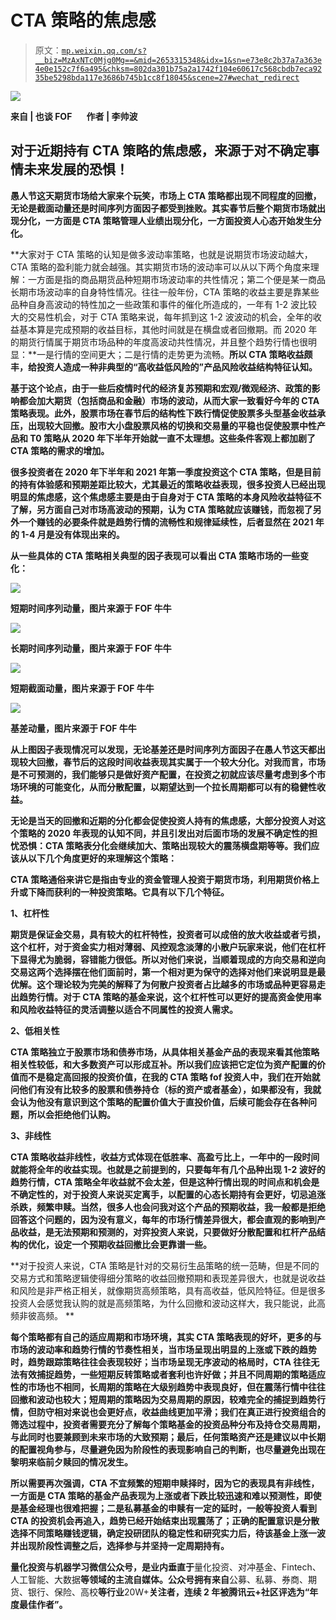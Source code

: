 # CTA 策略的焦虑感

> 原文：[`mp.weixin.qq.com/s?__biz=MzAxNTc0Mjg0Mg==&mid=2653315348&idx=1&sn=e73e8c2b37a7a363e4e0e152c7f6a495&chksm=802da301b75a2a1742f104e60617c568cbdb7eca9235be5298bda117e3686b745b1cc8f18045&scene=27#wechat_redirect`](http://mp.weixin.qq.com/s?__biz=MzAxNTc0Mjg0Mg==&mid=2653315348&idx=1&sn=e73e8c2b37a7a363e4e0e152c7f6a495&chksm=802da301b75a2a1742f104e60617c568cbdb7eca9235be5298bda117e3686b745b1cc8f18045&scene=27#wechat_redirect)

![](img/817c601fc026ccfe2ee840069c1e016b.png)

**来自 | 也谈 FOF       作者 | 李帅波**

## ****对于近期持有 CTA 策略的焦虑感，来源于对不确定事情未来发展的恐惧！****

**愚人节这天期货市场给大家来个玩笑，市场上 CTA 策略都出现不同程度的回撤，无论是截面动量还是时间序列方面因子都受到挫败。其实春节后整个期货市场就出现分化，一方面是 CTA 策略管理人业绩出现分化，一方面投资人心态开始发生分化。**

**大家对于 CTA 策略的认知是做多波动率策略，也就是说期货市场波动越大，CTA 策略的盈利能力就会越强。其实期货市场的波动率可以从以下两个角度来理解：一方面是指的商品期货品种短期市场波动率的共性情况；第二个便是某一商品长期市场波动率的自身特性情况。往往一般年份，CTA 策略的收益主要是靠某些品种自身高波动的特性加之一些政策和事件的催化所造成的，一年有 1-2 波比较大的交易性机会，对于 CTA 策略来说，每年抓到这 1-2 波波动的机会，全年的收益基本算是完成预期的收益目标，其他时间就是在横盘或者回撤期。而 2020 年的期货行情属于期货市场品种的年度高波动共性情况，并且整个趋势行情也很明显：**一是行情的空间更大；二是行情的走势更为流畅。**所以 CTA 策略收益颇丰，给投资人造成一种非典型的“高收益低风险的”产品风险收益结构特征认知。**

**基于这个论点，由于一些后疫情时代的经济复苏预期和宏观/微观经济、政策的影响都会加大期货（包括商品和金融）市场的波动，从而大家一致看好今年的 CTA 策略表现。此外，股票市场在春节后的结构性下跌行情促使股票多头型基金收益承压，出现较大回撤。股市大小盘股票风格的切换和交易量的平稳也促使股票中性产品和 T0 策略从 2020 年下半年开始就一直不太理想。这些条件客观上都加剧了 CTA 策略的需求的增加。**

**很多投资者在 2020 年下半年和 2021 年第一季度投资这个 CTA 策略，但是目前的持有体验感和预期差距比较大，尤其最近的策略收益表现，很多投资人已经出现明显的焦虑感，这个焦虑感主要是由于自身对于 CTA 策略的本身风险收益特征不了解，另方面自己对市场高波动的预期，认为 CTA 策略就应该赚钱，而忽视了另外一个赚钱的必要条件就是趋势行情的流畅性和规律延续性，后者显然在 2021 年的 1-4 月是没有体现出来的。**

**从一些具体的 CTA 策略相关典型的因子表现可以看出 CTA 策略市场的一些变化：**

**![](img/f422e864a505b0cc4755ea15210c10dc.png)**

**短期时间序列动量，图片来源于 FOF 牛牛**

**![](img/329c5d29d45ce9da52eefe1245832c46.png)**

**长期时间序列动量，图片来源于 FOF 牛牛**

**![](img/1be9ee98892e55803431db6c33d7e535.png)**

**短期截面动量，图片来源于 FOF 牛牛**

**![](img/0e27e797e768d8fd4b0f96a422fe7dbd.png)**

**基差动量，图片来源于 FOF 牛牛**

**从上图因子表现情况可以发现，无论基差还是时间序列方面因子在愚人节这天都出现较大回撤，春节后的这段时间收益表现其实属于一个较大分化。对我而言，市场是不可预测的，我们能够只是做好资产配置，在投资之初就应该尽量考虑到多个市场环境的可能变化，从而分散配置，以期望达到一个拉长周期都可以有的稳健性收益。** 

**无论是当天的回撤和近期的分化都会促使投资人持有的焦虑感，大部分投资人对这个策略的 2020 年表现的认知不同，并且引发出对后面市场的发展不确定性的担忧恐惧：CTA 策略表分化会继续加大、策略出现较大的震荡横盘期等等。我们应该从以下几个角度更好的来理解这个策略：**

**CTA 策略通俗来讲它是指由专业的资金管理人投资于期货市场，利用期货价格上升或下降而获利的一种投资策略。它具有以下几个特征。**

****1、杠杆性****

**期货是保证金交易，具有较大的杠杆特性，投资者可以成倍的放大收益或者亏损，这个杠杆，对于资金实力相对薄弱、风控观念淡薄的小散户玩家来说，他们在杠杆下显得尤为脆弱，容错能力很低。所以对他们来说，当顺着现成的方向交易和逆向交易这两个选择摆在他们面前时，第一个相对更为保守的选择对他们来说明显是最优解。这个理论较为完美的解释了为何散户投资者占比越多的市场或品种更容易走出趋势行情。对于 CTA 策略的基金来说，这个杠杆性可以更好的提高资金使用率和风险收益特征的灵活调整以适合不同属性的投资人需求。**

****2、低相关性****

**CTA 策略独立于股票市场和债券市场，从具体相关基金产品的表现来看其他策略相关性较低，和大多数资产可以形成互补。所以我们应该把它定位为资产配置的价值而不是稳定高回报的投资价值，在我的 CTA 策略 fof 投资人中，我们在开始就问他们有没有比较多的股票和债券持仓（标的资产或者基金），如果都没有，我就会认为他没有意识到这个策略的配置价值大于直投价值，后续可能会存在各种问题，所以会拒绝他们认购。**

****3、非线性****

**CTA 策略收益非线性，收益方式体现在低胜率、高盈亏比上，一年中的一段时间就能将全年的收益实现。也就是之前提到的，只要每年有几个品种出现 1-2 波好的趋势行情，CTA 策略全年收益就不会太差，但是这种行情出现的时间点和机会是不确定性的，对于投资人来说买定离手，以配置的心态长期持有会更好，切忌追涨杀跌，频繁申赎。当然，很多人也会问我对这个产品的预期收益，我一般都是拒绝回答这个问题的，因为没有意义，每年的市场行情差异很大，都会直观的影响到产品收益，是无法预期和预测的，对弈投资人来说，只要做好分散配置和杠杆产品结构的优化，设定一个预期收益回撤比会更靠谱一些。**

**对于投资人来说，CTA 策略是针对的交易衍生品策略的统一范畴，但是不同的交易方式和策略逻辑使得细分策略的收益回撤预期和表现差异很大，也就是说收益和风险是非严格正相关，就像期货高频策略，具有高收益，低风险特征。但是很多投资人会感觉我认购的就是高频策略，为什么回撤和波动这样大，我只能说，此高频非彼高频。 **

**每个策略都有自己的适应周期和市场环境，其实 CTA 策略表现的好坏，更多的与市场的波动率和趋势行情的节奏性相关，当市场呈现出明显的上涨或下跌的趋势时，趋势跟踪策略往往会表现较好；当市场呈现无序波动的格局时，CTA 往往无法有效捕捉趋势，一些短期反转策略或者套利也许好做；并且不同周期的策略适应性的市场也不相同，长周期的策略在大级别趋势中表现良好，但在震荡行情中往往回撤和波动也较大；短周期的策略因为交易周期的原因，较难完全的捕捉到趋势行情，但防守相对来说也会更好点，收益曲线更加平滑；我们在真正进行投资组合的筛选过程中，投资者需要充分了解每个策略基金的投资品种分布及持仓交易周期，与此同时也要兼顾到未来市场的大致预期；最后，任何策略资产还是建议以中长期的配置视角参与，尽量避免因为阶段性的表现影响自己的判断，也尽量避免出现在黎明来临前夕赎回的情况发生。**

**所以需要再次强调，CTA 不宜频繁的短期申赎择时，因为它的表现具有非线性，一方面是 CTA 策略的基金产品表现为上涨或者下跌比较迅速和难以预测性，即使是基金经理也很难把握；二是私募基金的申赎有一定的延时，一般等投资人看到 CTA 的投资机会再追入，趋势已经开始结束出现震荡了；正确的配置意识是分散选择不同策略赚钱逻辑，确定投研团队的稳定性和研究实力后，待该基金上涨一波并出现阶段性调整之后，选择参与并坚持一定周期持有。**

**量化投资与机器学习微信公众号，是业内垂直于**量化投资、对冲基金、Fintech、人工智能、大数据**等领域的主流自媒体。公众号拥有来自**公募、私募、券商、期货、银行、保险、高校**等行业**20W+**关注者，连续 2 年被腾讯云+社区评选为“年度最佳作者”。**